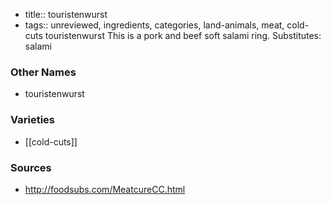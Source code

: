 - title:: touristenwurst
- tags:: unreviewed, ingredients, categories, land-animals, meat, cold-cuts
touristenwurst This is a pork and beef soft salami ring. Substitutes: salami

### Other Names

* touristenwurst

### Varieties

* [[cold-cuts]]

### Sources
* http://foodsubs.com/MeatcureCC.html
